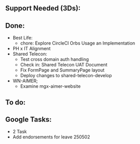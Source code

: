 ## Support Needed (3Ds):
## Done:
  - Best Life:
    - chore: Explore CircleCI Orbs Usage an Implementation
  - PH x IT Alignment
  - Shared Telecon:
    - Test cross domain auth handling
    - Check in: Shared Telecon UAT Document
    - Fix FormPage and SummaryPage layout
    - Deploy changes to shared-telecon-develop
  - WN-AIMER;
    - Examine mgx-aimer-website
## To do:
## Google Tasks:
  - 2 Task
  - Add endorsements for leave 250502